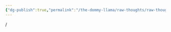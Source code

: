 ```yaml
---
{"dg-publish":true,"permalink":"/the-dommy-llama/raw-thoughts/raw-thoughts/","noteIcon":""}
---
```


/